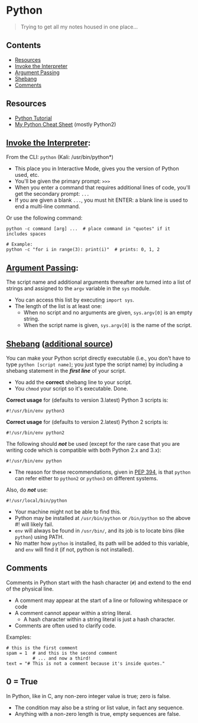 # Python
> Trying to get all my notes housed in one place...

## Contents
- [Resources](#resources)
- [Invoke the Interpreter](invoke-the-interpreter)
- [Argument Passing](#argument-passing)
- [Shebang](#shebang-additional-source)
- [Comments](#comments)

## 

## Resources

- [Python Tutorial](https://docs.python.org/3.12/tutorial/index.html)
- [My Python Cheat Sheet](https://github.com/GregKedrovsky/Cheat-Sheets/blob/main/python/python_cheat_sheet.pdf) (mostly Python2)

## [Invoke the Interpreter](https://docs.python.org/3/tutorial/interpreter.html):

From the CLI: `python` (Kali: /usr/bin/python*) 
- This place you in Interactive Mode, gives you the version of Python used, etc.
- You'll be given the primary prompt: `>>>`
- When you enter a command that requires additional lines of code, you'll get the secondary prompt: `...`
- If you are given a blank `...`, you must hit ENTER: a blank line is used to end a multi-line command.

Or use the following command:

```
python -c command [arg] ...  # place command in "quotes" if it includes spaces

# Example:
python -c "for i in range(3): print(i)"  # prints: 0, 1, 2
```

## [Argument Passing](https://docs.python.org/3/tutorial/interpreter.html#argument-passing):

The script name and additional arguments thereafter are turned into a list of strings and assigned to the `argv` variable in the `sys` module.
- You can access this list by executing `import sys`.
- The length of the list is at least one: 
  - When no script and no arguments are given, `sys.argv[0]` is an empty string. 
  - When the script name is given, `sys.argv[0]` is the name of the script.

## [Shebang](https://docs.python.org/3/tutorial/appendix.html#tut-scripts) ([additional source](https://stackoverflow.com/questions/6908143/should-i-put-shebang-in-python-scripts-and-what-form-should-it-take))

You can make your Python script directly executable (i.e., you don't have to type `python [script name]`; you just type the script name) by including a shebang statement in the ***first line*** of your script.
- You add the **correct** shebang line to your script.
- You `chmod` your script so it's executable. Done.

**Correct usage** for (defaults to version 3.latest) Python 3 scripts is:
```
#!/usr/bin/env python3
```

**Correct usage** for (defaults to version 2.latest) Python 2 scripts is:
```
#!/usr/bin/env python2
```

The following should ***not*** be used (except for the rare case that you are writing code which is compatible with both Python 2.x and 3.x):
```
#!/usr/bin/env python
```
- The reason for these recommendations, given in [PEP 394](https://peps.python.org/pep-0394/), is that `python` can refer either to `python2` or `python3` on different systems.

Also, do ***not*** use:
```
#!/usr/local/bin/python
```
- Your machine might not be able to find this.
- Python may be installed at `/usr/bin/python` or `/bin/python` so the above #! will likely fail.
- `env` will always be found in `/usr/bin/`, and its job is to locate bins (like `python`) using PATH.
- No matter how `python` is installed, its path will be added to this variable, and `env` will find it (if not, python is not installed).

## Comments

Comments in Python start with the hash character (`#`) and extend to the end of the physical line.
- A comment may appear at the start of a line or following whitespace or code
- A comment cannot appear within a string literal.
  - A hash character within a string literal is just a hash character.
- Comments are often used to clarify code.

Examples:
```
# this is the first comment
spam = 1  # and this is the second comment
          # ... and now a third!
text = "# This is not a comment because it's inside quotes."
```

## 0 = True
In Python, like in C, any non-zero integer value is true; zero is false. 
- The condition may also be a string or list value, in fact any sequence.
- Anything with a non-zero length is true, empty sequences are false. 

